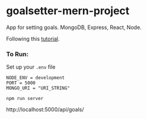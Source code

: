 # goalsetter-mern-project

App for setting goals. MongoDB, Express, React, Node.

Following this [tutorial](https://www.youtube.com/watch?v=-0exw-9YJBo&list=PLR6CCpAD3lP9_Vf0yAaDnI1e3ENbzWb8Y&index=2&t=320s&ab_channel=TraversyMedia).

### To Run:

Set up your `.env` file

```
NODE_ENV = development
PORT = 5000
MONGO_URI = "URI_STRING"
```

`npm run server`

http://localhost:5000/api/goals/
